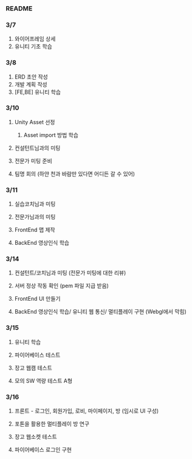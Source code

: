 ### README

### 3/7

1. 와이어프레임 상세
2. 유니티 기초 학습

### 3/8

1. ERD 초안 작성
2. 개발 계획 작성
3. [FE,BE] 유니티 학습



### 3/10

1. Unity Asset 선정
   
   1. Asset import 방법 학습

2. 컨설턴트님과의 미팅  

3. 전문가 미팅 준비

4. 팀명 회의 (하얀 천과 바람만 있다면 어디든 갈 수 있어)


### 3/11

1. 실습코치님과 미팅

2. 전문가님과의 미팅  

3. FrontEnd 맵 제작

4. BackEnd 영상인식 학습


### 3/14

1. 컨설턴트/코치님과 미팅 (전문가 미팅에 대한 리뷰)

2. 서버 정상 작동 확인 (pem 파일 지급 받음)

3. FrontEnd UI 만들기

4. BackEnd 영상인식 학습/ 유니티 웹 통신/ 멀티플레이 구현 (Webgl에서 막힘)


### 3/15

1. 유니티 학습

2. 파이어베이스 테스트

3. 장고 웹캠 테스트

4. 모의 SW 역량 테스트 A형


### 3/16

1. 프론트 - 로그인, 회원가입, 로비, 마이페이지, 방 (임시로 UI 구성)

2. 포톤을 활용한 멀티플레이 방 연구

3. 장고 웹소켓 테스트

4. 파이어베이스 로그인 구현
